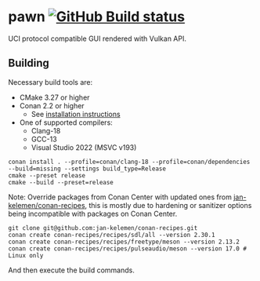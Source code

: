 # pawn [![GitHub Build status](https://github.com/jan-kelemen/pawn/actions/workflows/ci.yml/badge.svg?branch=master)](https://github.com/jan-kelemen/pawn/actions/workflows/ci.yml/badge.svg?branch=master)

UCI protocol compatible GUI rendered with Vulkan API.

## Building
Necessary build tools are:
* CMake 3.27 or higher
* Conan 2.2 or higher
  * See [installation instructions](https://docs.conan.io/2/installation.html)
* One of supported compilers:
  * Clang-18
  * GCC-13
  * Visual Studio 2022 (MSVC v193)

```
conan install . --profile=conan/clang-18 --profile=conan/dependencies --build=missing --settings build_type=Release
cmake --preset release
cmake --build --preset=release
```

Note: Override packages from Conan Center with updated ones from [jan-kelemen/conan-recipes](https://github.com/jan-kelemen/conan-recipes), this is mostly due to hardening or sanitizer options being incompatible with packages on Conan Center.
```
git clone git@github.com:jan-kelemen/conan-recipes.git
conan create conan-recipes/recipes/sdl/all --version 2.30.1
conan create conan-recipes/recipes/freetype/meson --version 2.13.2
conan create conan-recipes/recipes/pulseaudio/meson --version 17.0 # Linux only
```

And then execute the build commands.
